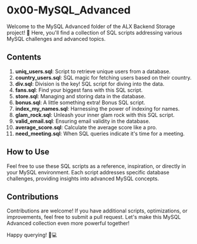 # 0x00-MySQL_Advanced

Welcome to the MySQL Advanced folder of the ALX Backend Storage project! 🚀 Here, you'll find a collection of SQL scripts addressing various MySQL challenges and advanced topics.

## Contents

1. **uniq_users.sql**: Script to retrieve unique users from a database.
2. **country_users.sql**: SQL magic for fetching users based on their country.
3. **div.sql**: Division is the key! SQL script for diving into the data.
4. **fans.sql**: Find your biggest fans with this SQL script.
5. **store.sql**: Managing and storing data in the database.
6. **bonus.sql**: A little something extra! Bonus SQL script.
7. **index_my_names.sql**: Harnessing the power of indexing for names.
8. **glam_rock.sql**: Unleash your inner glam rock with this SQL script.
9. **valid_email.sql**: Ensuring email validity in the database.
10. **average_score.sql**: Calculate the average score like a pro.
11. **need_meeting.sql**: When SQL queries indicate it's time for a meeting.

## How to Use

Feel free to use these SQL scripts as a reference, inspiration, or directly in your MySQL environment. Each script addresses specific database challenges, providing insights into advanced MySQL concepts.

## Contributions

Contributions are welcome! If you have additional scripts, optimizations, or improvements, feel free to submit a pull request. Let's make this MySQL Advanced collection even more powerful together!

Happy querying! 🎉💻
